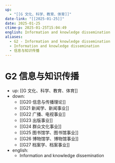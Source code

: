 ```yaml
---
up:
  - "[[G 文化、科学、教育、体育]]"
date-link: "[[2025-01-25]]"
date: 2025-01-25
ctime-p: 2025-01-25T15:04:49
english: Information and knowledge dissemination
aliases:
  - G2 - Information and knowledge dissemination
  - Information and knowledge dissemination
  - 信息与知识传播
---
```


# G2 信息与知识传播

- up: [[G 文化、科学、教育、体育]]
- down:
	- [[G20 信息与传播理论]]
	- [[G21 新闻学、新闻事业]]
	- [[G22 广播、电视事业]]
	- [[G23 出版事业]]
	- [[G24 群众文化事业]]
	- [[G25 图书馆学、图书馆事业]]
	- [[G26 博物馆学、博物馆事业]]
	- [[G27 档案学、档案事业]]
- english:
	- Information and knowledge dissemination
